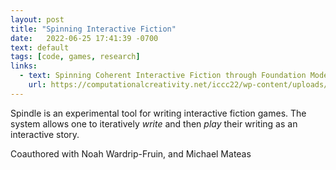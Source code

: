 ```yaml
---
layout: post
title: "Spinning Interactive Fiction"
date:   2022-06-25 17:41:39 -0700
text: default
tags: [code, games, research]
links:
  - text: Spinning Coherent Interactive Fiction through Foundation Model Prompts in ICCC '22
    url: https://computationalcreativity.net/iccc22/wp-content/uploads/2022/06/ICCC-2022_2L_Calderwood-et-al..pdf
---
```

Spindle is an experimental tool for writing interactive fiction games. The system allows one to iteratively <i>write</i> and then <i>play</i> their writing as an interactive story. 

Coauthored with Noah Wardrip-Fruin, and Michael Mateas